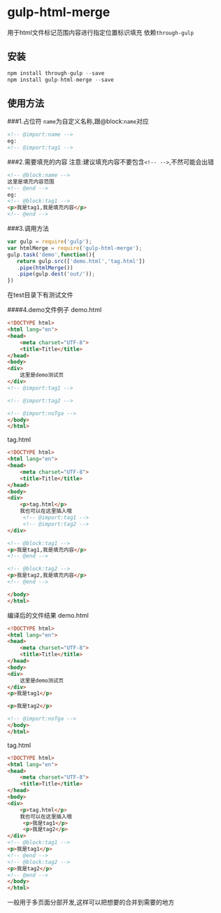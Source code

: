 # gulp-html-merge

用于html文件标记范围内容进行指定位置标识填充
依赖`through-gulp`

## 安装
```js
npm install through-gulp --save
npm install gulp-html-merge --save
```

## 使用方法

###1.占位符
`name`为自定义名称,跟@block:`name`对应
```html
<!-- @import:name -->
eg:
<!-- @import:tag1 -->
```
###2.需要填充的内容
注意:建议填充内容不要包含`<!-- -->`,不然可能会出错
```html
<!-- @block:name -->
这里是填充内容范围
<!-- @end -->
eg:
<!-- @block:tag1 -->
<p>我是tag1,我是填充内容</p>
<!-- @end -->
```

###3.调用方法

```javascript
var gulp = require('gulp');
var htmlMerge = require('gulp-html-merge');
gulp.task('demo',function(){
   return gulp.src(['demo.html','tag.html'])
   .pipe(htmlMerge())
   .pipe(gulp.dest('out/'));
})
```
在test目录下有测试文件

####4.demo文件例子
demo.html
```html
<!DOCTYPE html>
<html lang="en">
<head>
    <meta charset="UTF-8">
    <title>Title</title>
</head>
<body>
<div>
    这里是demo测试页
</div>
<!-- @import:tag1 -->

<!-- @import:tag2 -->

<!-- @import:noTga -->
</body>
</html>
```
tag.html
```html
<!DOCTYPE html>
<html lang="en">
<head>
    <meta charset="UTF-8">
    <title>Title</title>
</head>
<body>
<div>
    <p>tag.html</p>
    我也可以在这里插入哦
     <!-- @import:tag1 -->
     <!-- @import:tag2 -->
</div>

<!-- @block:tag1 -->
<p>我是tag1,我是填充内容</p>
<!-- @end -->

<!-- @block:tag2 -->
<p>我是tag2,我是填充内容</p>
<!-- @end -->

</body>
</html>
```
编译后的文件结果
demo.html
```html
<!DOCTYPE html>
<html lang="en">
<head>
    <meta charset="UTF-8">
    <title>Title</title>
</head>
<body>
<div>
    这里是demo测试页
</div>
<p>我是tag1</p>

<p>我是tag2</p>

<!-- @import:noTga -->
</body>
</html>
```
tag.html
```html
<!DOCTYPE html>
<html lang="en">
<head>
    <meta charset="UTF-8">
    <title>Title</title>
</head>
<body>
<div>
    <p>tag.html</p>
    我也可以在这里插入哦
     <p>我是tag1</p>
     <p>我是tag2</p>
</div>
<!-- @block:tag1 -->
<p>我是tag1</p>
<!-- @end -->
<!-- @block:tag2 -->
<p>我是tag2</p>
<!-- @end -->
</body>
</html>
```
一般用于多页面分部开发,这样可以把想要的合并到需要的地方
